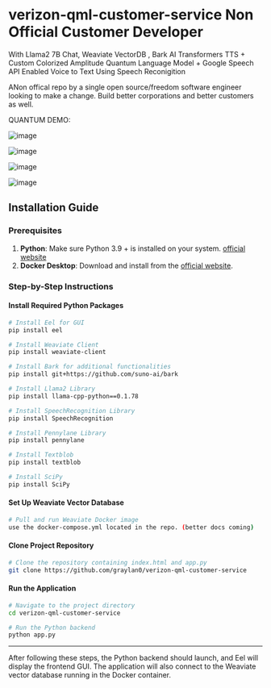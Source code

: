 # verizon-qml-customer-service Non Official Customer Developer

With Llama2 7B Chat, Weaviate VectorDB , Bark AI Transformers TTS + Custom Colorized Amplitude Quantum Language Model  + Google Speech API Enabled Voice to Text Using Speech Reconigition 

ANon offical repo by a single open source/freedom software engineer looking to make a change. Build better corporations and better customers as well. 


QUANTUM DEMO:

![image](https://github.com/graylan0/verizon-qml-customer-service/assets/34530588/5b16000e-9a4c-4d6b-9123-ec6b50ed34c1)

![image](https://github.com/graylan0/verizon-qml-customer-service/assets/34530588/d95d4383-1444-4446-aeea-f6407b143d9f)

![image](https://github.com/graylan0/verizon-qml-customer-service/assets/34530588/29b4f487-d0b5-4ba5-a7b0-728485465f62)


![image](https://github.com/graylan0/verizon-qml-customer-service/assets/34530588/ec335796-24fd-4ac2-9799-b4443d0d37c8)



## Installation Guide

### Prerequisites

1. **Python**: Make sure Python 3.9 + is installed on your system. [official website](https://www.python.org/downloads/release/python-31013/)
2. **Docker Desktop**: Download and install from the [official website](https://www.docker.com/products/docker-desktop).

### Step-by-Step Instructions

#### Install Required Python Packages

```bash
# Install Eel for GUI
pip install eel

# Install Weaviate Client
pip install weaviate-client

# Install Bark for additional functionalities
pip install git+https://github.com/suno-ai/bark

# Install Llama2 Library
pip install llama-cpp-python==0.1.78

# Install SpeechRecognition Library
pip install SpeechRecognition

# Install Pennylane Library
pip install pennylane

# Install Textblob
pip install textblob

# Install SciPy
pip install SciPy


```

#### Set Up Weaviate Vector Database

```bash
# Pull and run Weaviate Docker image
use the docker-compose.yml located in the repo. (better docs coming) 
```

#### Clone Project Repository

```bash
# Clone the repository containing index.html and app.py
git clone https://github.com/graylan0/verizon-qml-customer-service
```

#### Run the Application

```bash
# Navigate to the project directory
cd verizon-qml-customer-service

# Run the Python backend
python app.py
```

---

After following these steps, the Python backend should launch, and Eel will display the frontend GUI. The application will also connect to the Weaviate vector database running in the Docker container.
